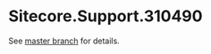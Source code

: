 # Sitecore.Support.310490

See [master branch](https://github.com/sitecoresupport/Sitecore.Support.310490) for details.